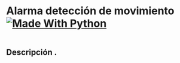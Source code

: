 # Alarma detección de movimiento [![Made With Python](https://img.shields.io/badge/Made_With-Python-blue)](http://golang.org)

![]()

## Descripción .

